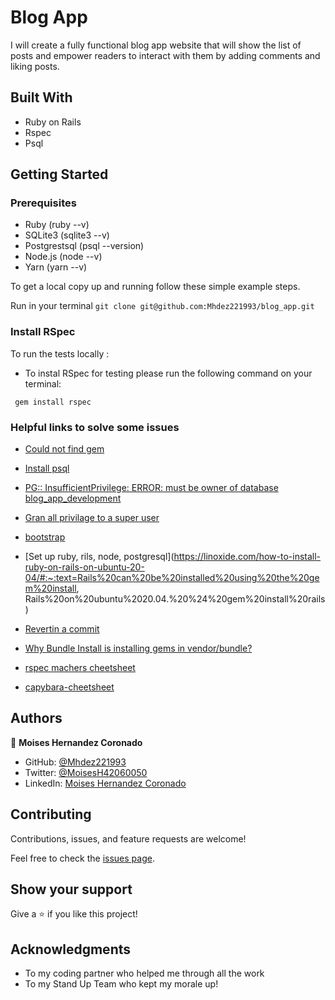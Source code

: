 # Blog App

I will create a fully functional blog app website that will show the list of posts and empower readers to interact with them by adding comments and liking posts.

## Built With

* Ruby on Rails
* Rspec
* Psql

## Getting Started

### Prerequisites

* Ruby (ruby --v)
* SQLite3 (sqlite3 --v)
* Postgrestsql (psql --version)
* Node.js (node --v)
* Yarn (yarn --v)

To get a local copy up and running follow these simple example steps.

Run in your terminal `git clone git@github.com:Mhdez221993/blog_app.git`

### Install RSpec

To run the tests locally :

* To instal RSpec for testing please run the following command on your terminal:

 ` gem install rspec`

### Helpful links to solve some issues

* [Could not find gem](https://stackoverflow.com/questions/32491201/could-not-find-gem-pg-0-12-4-ruby-in-any-of-the-gem-sources-listed-in-your)
* [Install psql](https://harshityadav95.medium.com/postgresql-in-windows-subsystem-for-linux-wsl-6dc751ac1ff3)
* [PG:: InsufficientPrivilege: ERROR: must be owner of database blog_app_development](https://stackoverflow.com/questions/38271376/rails-pginsufficientprivilege-error-permission-denied-for-relation-schema-m)
* [Gran all privilage to a super user](https://stackoverflow.com/questions/28116927/rails-postgres-permission-denied-to-create-database-on-rake-dbcreateall)
* [bootstrap](https://getbootstrap.com/docs/5.1/getting-started/introduction/)
* [Set up ruby, rils, node, postgresql](https://linoxide.com/how-to-install-ruby-on-rails-on-ubuntu-20-04/#:~:text=Rails%20can%20be%20installed%20using%20the%20gem%20install, Rails%20on%20ubuntu%2020.04.%20%24%20gem%20install%20rails)

* [Revertin a commit](https://www.w3docs.com/snippets/git/how-to-revert-a-git-repository-to-a-previous-commit.html)
* [Why Bundle Install is installing gems in vendor/bundle?](https://stackoverflow.com/questions/19961821/why-bundle-install-is-installing-gems-in-vendor-bundle)
* [rspec machers cheetsheet](https://gist.github.com/mlr/6574be720a88800b7883#file-rspec_rails_cheetsheet-rb-L58)
* [capybara-cheetsheet](https://devhints.io/capybara)

## Authors

👤 **Moises Hernandez Coronado**

* GitHub: [@Mhdez221993](https://github.com/Mhdez221993)
* Twitter: [@MoisesH42060050](https://twitter.com/MoisesH42060050)
* LinkedIn: [Moises Hernandez Coronado](https://www.linkedin.com/in/moises-hernandez-9bbb17145/)

## Contributing

Contributions, issues, and feature requests are welcome!

Feel free to check the [issues page](https://github.com/Mhdez221993/blog_app/issues).

## Show your support

Give a ⭐️ if you like this project!

## Acknowledgments

* To my coding partner who helped me through all the work
* To my Stand Up Team who kept my morale up!
